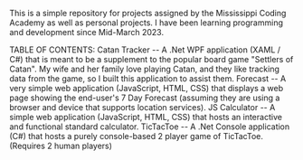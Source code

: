 This is a simple repository for projects assigned by the Mississippi Coding Academy as well as personal projects.
I have been learning programming and development since Mid-March 2023.

TABLE OF CONTENTS:
Catan Tracker -- A .Net WPF application (XAML / C#) that is meant to be a supplement to the popular board game "Settlers of Catan". My wife and her family love playing Catan, and they like tracking data from the game, so I built this application to assist them.
Forecast -- A very simple web application (JavaScript, HTML, CSS) that displays a web page showing the end-user's 7 Day Forecast (assuming they are using a browser and device that supports location services).
JS Calculator -- A simple web application (JavaScript, HTML, CSS) that hosts an interactive and functional standard calculator.
TicTacToe -- A .Net Console application (C#) that hosts a purely console-based 2 player game of TicTacToe. (Requires 2 human players)
